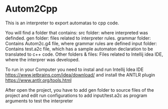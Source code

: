 # Autom2Cpp
This is an interpreter to export automatas to cpp code.

You will find a folder that contains:
src folder: where interpreted was definded.
gen folder: files related to interpreter rules.
grammar folder: Contains Autom2c.g4 file, where grammar rules are defined
input folder: Contains test.a2c file, which has a sample automaton declaration to be translated to c++ code.
Other folders & files: Files related to Intellij idea IDE, where the interprer was developed.

To run in your Computer you need to instal and run Intellij Idea IDE https://www.jetbrains.com/idea/download/ and install the ANTLR plugin https://www.antlr.org/tools.html

After open the project, you have to add gen folder to source files of the project and edit run configurations to add input/test.a2c as program arguments to test the interpreter 
